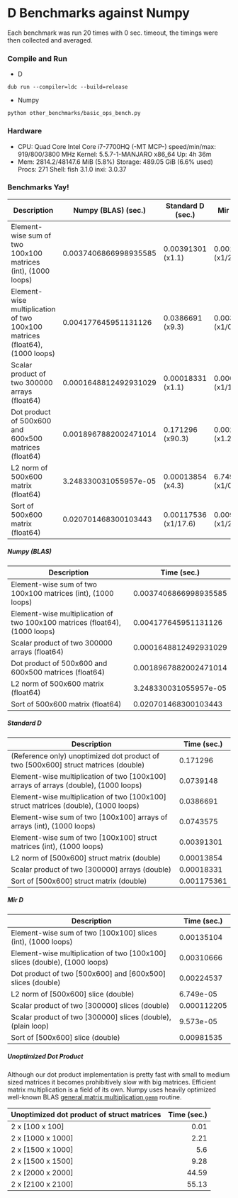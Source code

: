 # D Benchmarks against Numpy
Each benchmark was run 20 times with 0 sec. timeout, the timings were then collected and averaged.

### Compile and Run

- D
```
dub run --compiler=ldc --build=release
```

- Numpy
```
python other_benchmarks/basic_ops_bench.py 
```

### Hardware

 * CPU: Quad Core Intel Core i7-7700HQ (-MT MCP-) speed/min/max: 919/800/3800 MHz Kernel: 5.5.7-1-MANJARO x86_64 Up: 4h 36m 
 * Mem: 2814.2/48147.6 MiB (5.8%) Storage: 489.05 GiB (6.6% used) Procs: 271 Shell: fish 3.1.0 inxi: 3.0.37 

### Benchmarks Yay!

| Description                                                                 | Numpy (BLAS) (sec.)   | Standard D (sec.)    | Mir D (sec.)         |
| --------------------------------------------------------------------------- | --------------------- | -------------------- | -------------------- |
| Element-wise sum of two 100x100 matrices (int), (1000 loops)                | 0.0037406866998935585 | 0.00391301 (x1.1)    | 0.00135104 (x1/2.8)  |
| Element-wise multiplication of two 100x100 matrices (float64), (1000 loops) | 0.004177645951131126  | 0.0386691 (x9.3)     | 0.00310666 (x1/0.7)  |
| Scalar product of two 300000 arrays (float64)                               | 0.0001648812492931029 | 0.00018331 (x1.1)    | 0.000112205 (x1/1.5) |
| Dot product of 500x600 and 600x500 matrices (float64)                       | 0.0018967882002471014 | 0.171296 (x90.3)     | 0.00224537 (x1.2)    |
| L2 norm of 500x600 matrix (float64)                                         | 3.248330031055957e-05 | 0.00013854 (x4.3)    | 6.749e-05 (x1/0.5)   |
| Sort of 500x600 matrix (float64)                                            | 0.020701468300103443  | 0.00117536 (x1/17.6) | 0.00981535 (x1/2.1)  |

##### Numpy (BLAS)

| Description                                                                 | Time (sec.)           |
| --------------------------------------------------------------------------- | --------------------- |
| Element-wise sum of two 100x100 matrices (int), (1000 loops)                | 0.0037406866998935585 |
| Element-wise multiplication of two 100x100 matrices (float64), (1000 loops) | 0.004177645951131126  |
| Scalar product of two 300000 arrays (float64)                               | 0.0001648812492931029 |
| Dot product of 500x600 and 600x500 matrices (float64)                       | 0.0018967882002471014 |
| L2 norm of 500x600 matrix (float64)                                         | 3.248330031055957e-05 |
| Sort of 500x600 matrix (float64)                                            | 0.020701468300103443  |

##### Standard D

| Description                                                                          | Time (sec.) |
| ------------------------------------------------------------------------------------ | ----------- |
| (Reference only) unoptimized dot product of two [500x600] struct matrices (double)   | 0.171296    |
| Element-wise multiplication of two [100x100] arrays of arrays (double), (1000 loops) | 0.0739148   |
| Element-wise multiplication of two [100x100] struct matrices (double), (1000 loops)  | 0.0386691   |
| Element-wise sum of two [100x100] arrays of arrays (int), (1000 loops)               | 0.0743575   |
| Element-wise sum of two [100x100] struct matrices (int), (1000 loops)                | 0.00391301  |
| L2 norm of [500x600] struct matrix (double)                                          | 0.00013854  |
| Scalar product of two [300000] arrays (double)                                       | 0.00018331  |
| Sort of [500x600] struct matrix (double)                                             | 0.001175361 |


##### Mir D

| Description                                                                | Time (sec.) |
| -------------------------------------------------------------------------- | ----------- |
| Element-wise sum of two [100x100] slices (int), (1000 loops)               | 0.00135104  |
| Element-wise multiplication of two [100x100] slices (double), (1000 loops) | 0.00310666  |
| Dot product of two [500x600] and [600x500] slices (double)                 | 0.00224537  |
| L2 norm of [500x600] slice (double)                                        | 6.749e-05   |
| Scalar product of two [300000] slices (double)                             | 0.000112205 |
| Scalar product of two [300000] slices (double), (plain loop)               | 9.573e-05   |
| Sort of [500x600] slice (double)                                           | 0.00981535  |

##### Unoptimized Dot Product
Although our dot product implementation is pretty fast with small to medium sized matrices it becomes prohibitively slow with big matrices.
Efficient matrix multiplication is a field of its own.
Numpy uses heavily optimized well-known BLAS [general matrix multiplication `gemm`](https://software.intel.com/en-us/mkl-developer-reference-fortran-gemm) routine.

| Unoptimized dot product of struct matrices | Time (sec.) |
| ------------------------------------------ | ----------: |
| 2 x [100 x 100]                            |        0.01 |
| 2 x [1000 x 1000]                          |        2.21 |
| 2 x [1500 x 1000]                          |         5.6 |
| 2 x [1500 x 1500]                          |        9.28 |
| 2 x [2000 x 2000]                          |       44.59 |
| 2 x [2100 x 2100]                          |       55.13 |
